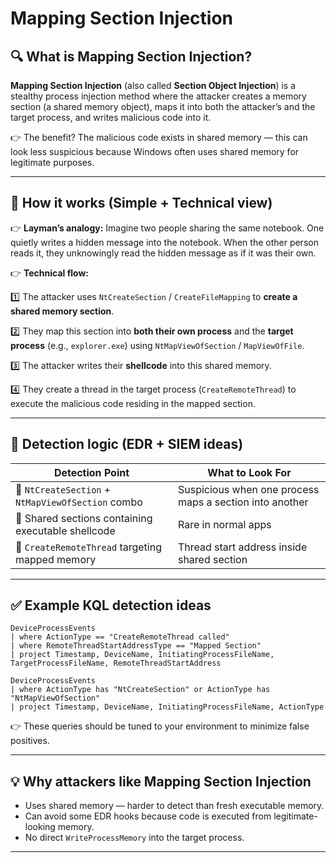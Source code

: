 
# Mapping Section Injection

## 🔍 What is Mapping Section Injection?

**Mapping Section Injection** (also called **Section Object Injection**) is a stealthy process injection method where the attacker creates a memory section (a shared memory object), maps it into both the attacker’s and the target process, and writes malicious code into it.

👉 The benefit? The malicious code exists in shared memory — this can look less suspicious because Windows often uses shared memory for legitimate purposes.

---

## 🧠 How it works (Simple + Technical view)

👉 **Layman’s analogy:**
Imagine two people sharing the same notebook. One quietly writes a hidden message into the notebook. When the other person reads it, they unknowingly read the hidden message as if it was their own.

👉 **Technical flow:**

1️⃣ The attacker uses `NtCreateSection` / `CreateFileMapping` to **create a shared memory section**.

2️⃣ They map this section into **both their own process** and the **target process** (e.g., `explorer.exe`) using `NtMapViewOfSection` / `MapViewOfFile`.

3️⃣ The attacker writes their **shellcode** into this shared memory.

4️⃣ They create a thread in the target process (`CreateRemoteThread`) to execute the malicious code residing in the mapped section.

---

## 🚩 Detection logic (EDR + SIEM ideas)

| Detection Point                                    | What to Look For                                        |
| -------------------------------------------------- | ------------------------------------------------------- |
| 📌 `NtCreateSection` + `NtMapViewOfSection` combo  | Suspicious when one process maps a section into another |
| 📌 Shared sections containing executable shellcode | Rare in normal apps                                     |
| 📌 `CreateRemoteThread` targeting mapped memory    | Thread start address inside shared section              |

---

## ✅ Example KQL detection ideas

```kql
DeviceProcessEvents
| where ActionType == "CreateRemoteThread called"
| where RemoteThreadStartAddressType == "Mapped Section"
| project Timestamp, DeviceName, InitiatingProcessFileName, TargetProcessFileName, RemoteThreadStartAddress
```

```kql
DeviceProcessEvents
| where ActionType has "NtCreateSection" or ActionType has "NtMapViewOfSection"
| project Timestamp, DeviceName, InitiatingProcessFileName, ActionType
```

👉 These queries should be tuned to your environment to minimize false positives.

---

## 💡 Why attackers like Mapping Section Injection

* Uses shared memory — harder to detect than fresh executable memory.
* Can avoid some EDR hooks because code is executed from legitimate-looking memory.
* No direct `WriteProcessMemory` into the target process.

---


